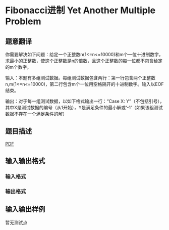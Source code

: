 # Fibonacci进制 Yet Another Multiple Problem

## 题意翻译

你需要解决如下问题：给定一个正整数n(1<=n<=10000)和m个一位十进制数字，求最小的正整数，使这个正整数是n的倍数，且这个正整数的每一位都不包含给定的m个数字。

输入：本题有多组测试数据。每组测试数据包含两行：第一行包含两个正整数n,m(1<=n<=10000)，第二行包含m个一位用空格隔开的十进制数字。输入以EOF结束。

输出：对于每一组测试数据，以如下格式输出一行：“Case X: Y”（不包括引号），其中X是测试数据的编号（从1开始），Y是满足条件的最小解或‘-1’（如果该组测试数据不存在一个满足条件的解）

## 题目描述

[problemUrl]: https://uva.onlinejudge.org/index.php?option=com_onlinejudge&Itemid=8&category=825&page=show_problem&problem=4528

[PDF](https://uva.onlinejudge.org/external/16/p1653.pdf)

## 输入输出格式

### 输入格式

### 输出格式

## 输入输出样例

暂无测试点

